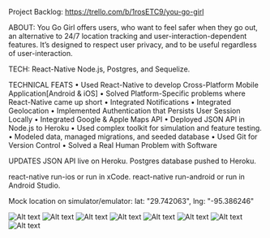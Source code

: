 Project Backlog: https://trello.com/b/1rosETC9/you-go-girl

ABOUT: You Go Girl offers users, who want to feel safer when they go out, an alternative to 24/7 location tracking and user-interaction-dependent features. It’s designed to respect user privacy, and to be useful regardless of user-interaction.

TECH: React-Native Node.js, Postgres, and Sequelize.

TECHNICAL FEATS
•	Used React-Native to develop Cross-Platform Mobile Application[Android & iOS]
•	Solved Platform-Specific problems where React-Native came up short
•	Integrated Notifications
•	Integrated Geolocation
•	Implemented Authentication that Persists User Session Locally
•	Integrated Google & Apple Maps API
•	Deployed JSON API in Node.js to Heroku
•	Used complex toolkit for simulation and feature testing.
•	Modeled data, managed migrations, and seeded database
•	Used Git for Version Control
•	Solved a Real Human Problem with Software

UPDATES
JSON API live on Heroku.
Postgres database pushed to Heroku.

react-native run-ios or run in xCode.
react-native run-android or run in Android Studio.

Mock location on simulator/emulator:
lat: "29.742063",
lng: "-95.386246"

![Alt text](./AppScreenshots/iOSLogin.png)
![Alt text](./AppScreenshots/AndroidLoggedIn.png)
![Alt text](./AppScreenshots/AndroidCreateCheckin.png)
![Alt text](./AppScreenshots/iOSScheduleCheckin.png)
![Alt text](./AppScreenshots/iOSCheckup.png)
![Alt text](./AppScreenshots/AndroidNotifications.png)
![Alt text](./AppScreenshots/iOSPings.png)
![Alt text](./AppScreenshots/iOSAddressEstimate.png)
